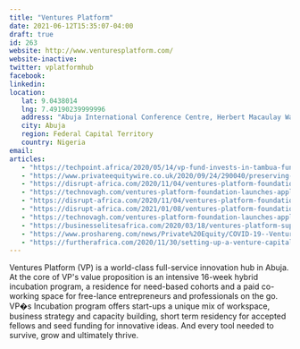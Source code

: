 ```yaml
---
title: "Ventures Platform"
date: 2021-06-12T15:35:07-04:00
draft: true
id: 263
website: http://www.venturesplatform.com/
website-inactive: 
twitter: vplatformhub
facebook: 
linkedin: 
location: 
   lat: 9.0438014
   lng: 7.49190239999996
   address: "Abuja International Conference Centre, Herbert Macaulay Way, Abuja, Nigeria"
   city: Abuja
   region: Federal Capital Territory
   country: Nigeria
email: 
articles:
   - "https://techpoint.africa/2020/05/14/vp-fund-invests-in-tambua-funneljoy-brass/"
   - "https://www.privateequitywire.co.uk/2020/09/24/290040/preserving-pipeline-ventures-platforms-aina-alleviating-effects-covid-19-early"
   - "https://disrupt-africa.com/2020/11/04/ventures-platform-foundation-launches-applications-for-startup-north-east-programme/"
   - "https://technovagh.com/ventures-platform-foundation-launches-applications-for-start-up-north-east-for-nigerian-startups/"
   - "https://disrupt-africa.com/2020/11/04/ventures-platform-foundation-launches-applications-for-startup-north-east-programme/"
   - "https://disrupt-africa.com/2021/01/08/ventures-platform-foundation-launches-call-for-tech-solutions-to-protect-nigerians-human-rights/"
   - "https://technovagh.com/ventures-platform-foundation-launches-applications-for-start-up-north-east-for-nigerian-startups/"
   - "https://businesselitesafrica.com/2020/03/18/ventures-platform-supports-nigerias-tech-community-to-fight-covid19/"
   - "https://www.proshareng.com/news/Private%20Equity/COVID-19--Ventures-Platform-and-Lagos-State-Government-Partner-in-Fight-Against/50048"
   - "https://furtherafrica.com/2020/11/30/setting-up-a-venture-capital-company-for-startup-investment-in-nigeria/"
---
```

Ventures Platform (VP) is a world-class full-service innovation hub in Abuja. At the core of VP's value proposition is an intensive 16-week hybrid incubation program, a residence for need-based cohorts and a paid co-working space for free-lance entrepreneurs and professionals on the go. VP�s Incubation program offers start-ups a unique mix of workspace, business strategy and capacity building, short term residency for accepted fellows and seed funding for innovative ideas. And every tool needed to survive, grow and ultimately thrive.
